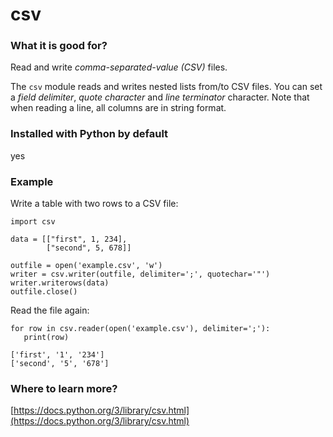 
# csv

### What it is good for?

Read and write *comma-separated-value (CSV)* files.

The `csv` module reads and writes nested lists from/to CSV files. You can set a *field delimiter*, *quote character* and *line terminator* character. Note that when reading a line, all columns are in string format.

### Installed with Python by default

yes

### Example

Write a table with two rows to a CSV file:

    import csv

    data = [["first", 1, 234],
            ["second", 5, 678]]

    outfile = open('example.csv', 'w')
    writer = csv.writer(outfile, delimiter=';', quotechar='"')
    writer.writerows(data)
    outfile.close()
    
Read the file again:

    for row in csv.reader(open('example.csv'), delimiter=';'):
       print(row)
    
    ['first', '1', '234']
    ['second', '5', '678']

### Where to learn more?

[https://docs.python.org/3/library/csv.html](https://docs.python.org/3/library/csv.html)
